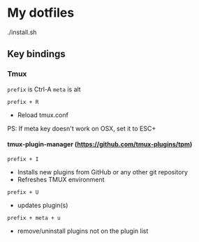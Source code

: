 # My dotfiles

./install.sh

## Key bindings

### Tmux

`prefix` is Ctrl-A
`meta` is alt

`prefix + R`
- Reload tmux.conf

PS: If meta key doesn't work on OSX, set it to ESC+

#### tmux-plugin-manager (https://github.com/tmux-plugins/tpm)

`prefix + I`
- Installs new plugins from GitHub or any other git repository
- Refreshes TMUX environment

`prefix + U`
- updates plugin(s)

`prefix + meta + u`
- remove/uninstall plugins not on the plugin list

